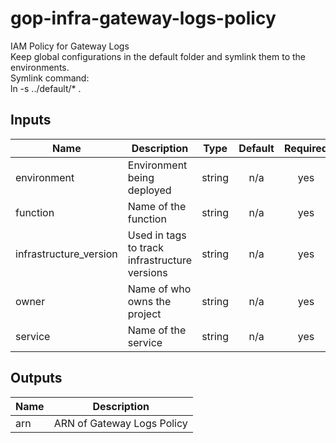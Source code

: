 # gop-infra-gateway-logs-policy
IAM Policy for Gateway Logs<br>
Keep global configurations in the default folder and symlink them to the environments.<br>
Symlink command:<br>
ln -s ../default/* .
<!-- BEGINNING OF PRE-COMMIT-TERRAFORM DOCS HOOK -->
## Inputs

| Name | Description | Type | Default | Required |
|------|-------------|:----:|:-----:|:-----:|
| environment | Environment being deployed | string | n/a | yes |
| function | Name of the function | string | n/a | yes |
| infrastructure\_version | Used in tags to track infrastructure versions | string | n/a | yes |
| owner | Name of who owns the project | string | n/a | yes |
| service | Name of the service | string | n/a | yes |

## Outputs

| Name | Description |
|------|-------------|
| arn | ARN of Gateway Logs Policy |

<!-- END OF PRE-COMMIT-TERRAFORM DOCS HOOK -->